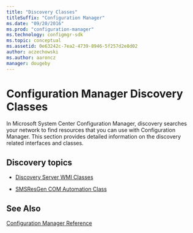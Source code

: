 ```yaml
---
title: "Discovery Classes"
titleSuffix: "Configuration Manager"
ms.date: "09/20/2016"
ms.prod: "configuration-manager"
ms.technology: configmgr-sdk
ms.topic: conceptual
ms.assetid: 0e63242c-7ea2-4739-8946-5f257d2e8d02
author: aczechowski
ms.author: aaroncz
manager: dougeby
---
```

# Configuration Manager Discovery Classes
In Microsoft System Center Configuration Manager, discovery searches your network to find resources that you can use with Configuration Manager. This section provides detailed information on the discovery related interfaces and classes.  

## Discovery topics  

-   [Discovery Server WMI Classes](../../../../../develop/reference/core/servers/configure/discovery-server-wmi-classes.md)  

-   [SMSResGen COM Automation Class](../../../../../develop/reference/core/servers/configure/smsresgen-com-automation-class.md)  

## See Also  
 [Configuration Manager Reference](../../../../../develop/reference/configuration-manager-reference.md)
